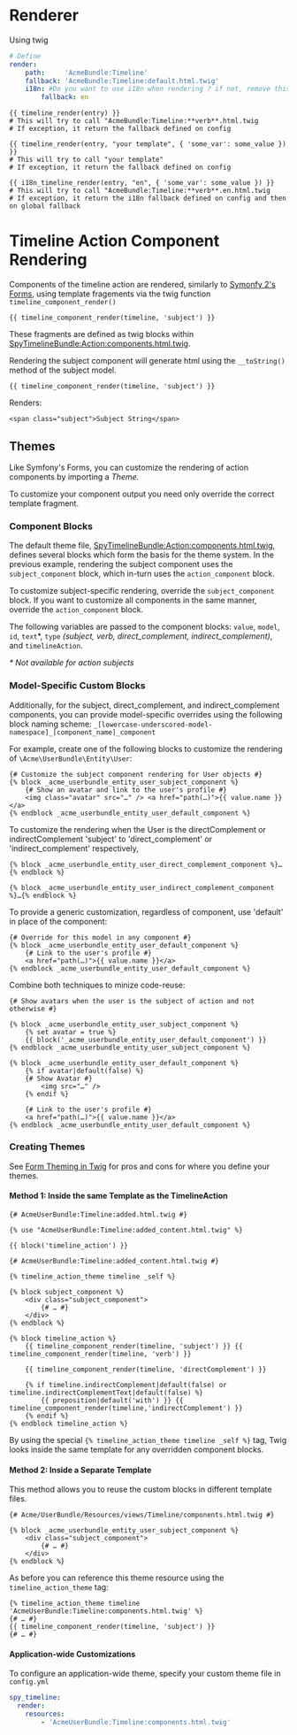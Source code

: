 # Renderer

Using twig

```yaml
# Define
render:
    path:     'AcmeBundle:Timeline'
    fallback: 'AcmeBundle:Timeline:default.html.twig'
    i18n: #Do you want to use i18n when rendering ? if not, remove this not.
        fallback: en
```

```jinja
{{ timeline_render(entry) }}
# This will try to call "AcmeBundle:Timeline:**verb**.html.twig
# If exception, it return the fallback defined on config

{{ timeline_render(entry, "your template", { 'some_var': some_value }) }}
# This will try to call "your template"
# If exception, it return the fallback defined on config

{{ i18n_timeline_render(entry, "en", { 'some_var': some_value }) }}
# This will try to call "AcmeBundle:Timeline:**verb**.en.html.twig
# If exception, it return the i18n fallback defined on config and then on global fallback
```

# Timeline Action Component Rendering

Components of the timeline action are rendered, similarly to
[Symonfy 2's Forms](http://symfony.com/doc/current/cookbook/form/form_customization.html), using template fragements
via the twig function `timeline_component_render()`

```jinja
{{ timeline_component_render(timeline, 'subject') }}
```

These fragments are defined as twig blocks within [SpyTimelineBundle:Action:components.html.twig](https://github.com/stephpy/timeline-bundle/blob/master/Resources/views/Action/components.html.twig).

Rendering the subject component will generate html using the `__toString()` method of the subject model.

```jinja
{{ timeline_component_render(timeline, 'subject') }}
```
Renders:
```jinja
<span class="subject">Subject String</span>
```

## Themes

Like Symfony's Forms, you can customize the rendering of action components by importing a _Theme_.

To customize your component output you need only override the correct template fragment.

### Component Blocks

The default theme file, [SpyTimelineBundle:Action:components.html.twig](https://github.com/stephpy/timeline-bundle/blob/master/Resources/views/Action/components.html.twig), defines several
blocks which form the basis for the theme system. In the previous example, rendering the subject component uses the
`subject_component` block, which in-turn uses the `action_component` block.

To customize subject-specific rendering, override the `subject_component` block. If you want to customize all components
in the same manner, override the `action_component` block.

The following variables are passed to the component blocks: `value`, `model`, `id`, `text`\*, `type`
_(subject, verb, direct_complement, indirect_complement)_, and `timelineAction`.

_\* Not available for action subjects_

### Model-Specific Custom Blocks

Additionally, for the subject, direct_complement, and indirect_complement components, you can provide model-specific
overrides using the following block naming scheme:
    `_[lowercase-underscored-model-namespace]_[component_name]_component`

For example, create one of the following blocks to customize the rendering of `\Acme\UserBundle\Entity\User`:
```jinja
{# Customize the subject component rendering for User objects #}
{% block _acme_userbundle_entity_user_subject_component %}
    {# Show an avatar and link to the user's profile #}
    <img class="avatar" src="…" /> <a href="path(…)">{{ value.name }}</a>
{% endblock _acme_userbundle_entity_user_default_component %}
```
To customize the rendering when the User is the directComplement or indirectComplement 'subject' to 'direct_complement'
or 'indirect_complement' respectively,
```jinja
{% block _acme_userbundle_entity_user_direct_complement_component %}…{% endblock %}

{% block _acme_userbundle_entity_user_indirect_complement_component %}…{% endblock %}
```

To provide a generic customization, regardless of component, use 'default' in place of the component:
```jinja
{# Override for this model in any component #}
{% block _acme_userbundle_entity_user_default_component %}
    {# Link to the user's profile #}
    <a href="path(…)">{{ value.name }}</a>
{% endblock _acme_userbundle_entity_user_default_component %}
```

Combine both techniques to minize code-reuse:

```jinja
{# Show avatars when the user is the subject of action and not otherwise #}

{% block _acme_userbundle_entity_user_subject_component %}
    {% set avatar = true %}
    {{ block('_acme_userbundle_entity_user_default_component') }}
{% endblock _acme_userbundle_entity_user_subject_component %}

{% block _acme_userbundle_entity_user_default_component %}
    {% if avatar|default(false) %}
    {# Show Avatar #}
        <img src="…" />
    {% endif %}

    {# Link to the user's profile #}
    <a href="path(…)">{{ value.name }}</a>
{% endblock _acme_userbundle_entity_user_default_component %}
```

### Creating Themes
See [Form Theming in Twig](http://symfony.com/doc/current/cookbook/form/form_customization.html#form-theming-in-twig)
for pros and cons for where you define your themes.

#### Method 1: Inside the same Template as the TimelineAction
```jinja
{# AcmeUserBundle:Timeline:added.html.twig #}

{% use "AcmeUserBundle:Timeline:added_content.html.twig" %}

{{ block('timeline_action') }}
```
```jinja
{# AcmeUserBundle:Timeline:added_content.html.twig #}

{% timeline_action_theme timeline _self %}

{% block subject_component %}
    <div class="subject_component">
        {# … #}
    </div>
{% endblock %}

{% block timeline_action %}
    {{ timeline_component_render(timeline, 'subject') }} {{ timeline_component_render(timeline, 'verb') }}

    {{ timeline_component_render(timeline, 'directComplement') }}

    {% if timeline.indirectComplement|default(false) or timeline.indirectComplementText|default(false) %}
        {{ preposition|default('with') }} {{ timeline_component_render(timeline,'indirectComplement') }}
    {% endif %}
{% endblock timeline_action %}
```

By using the special `{% timeline_action_theme timeline _self %}` tag, Twig looks inside the same template for any
overridden component blocks.

#### Method 2: Inside a Separate Template
This method allows you to reuse the custom blocks in different template files.

```jinja
{# Acme/UserBundle/Resources/views/Timeline/components.html.twig #}

{% block _acme_userbundle_entity_user_subject_component %}
    <div class="subject_component">
        {# … #}
    </div>
{% endblock %}

```

As before you can reference this theme resource using the `timeline_action_theme` tag:

```jinja
{% timeline_action_theme timeline 'AcmeUserBundle:Timeline:components.html.twig' %}
{# … #}
{{ timeline_component_render(timeline, 'subject') }}
{# … #}
```

#### Application-wide Customizations

To configure an application-wide theme, specify your custom theme file in `config.yml`
```yaml
spy_timeline:
  render:
    resources:
        - 'AcmeUserBundle:Timeline:components.html.twig'
```
